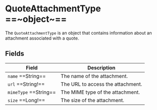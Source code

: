 # QuoteAttachmentType ==~object~==

The `QuoteAttachmentType` is an object that contains information about an attachment associated with a quote. 

## Fields

| Field                 | Description                                       |
| --------------------- | ------------------------------------------------- |
| `name`  ==String==    | The name of the attachment.                       |
| `url`  ==String!==    | The URL to access the attachment.                 |
| `mimeType`  ==String== | The MIME type of the attachment.                 |
| `size`  ==Long!==     | The size of the attachment.                       |
